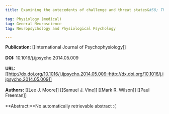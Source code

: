 ```yaml
---
title: Examining the antecedents of challenge and threat states&#58; The influence of perceived required effort and support availability

tag: Physiology (medical) 
tag: General Neuroscience 
tag: Neuropsychology and Physiological Psychology

---
```


**Publication:** [[International Journal of Psychophysiology]]<br><br>**DOI:** 10.1016/j.ijpsycho.2014.05.009                                   
<br>**URL:**[[http://dx.doi.org/10.1016/j.ijpsycho.2014.05.009::http://dx.doi.org/10.1016/j.ijpsycho.2014.05.009]]<br><br>**Authors:** [[Lee J. Moore]] [[Samuel J. Vine]] [[Mark R. Wilson]] [[Paul Freeman]] <br><br>**Abstract:**No automatically retrievable abstract :(

